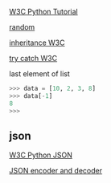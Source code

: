 [W3C Python Tutorial](https://www.w3schools.com/python/)

[random](https://docs.python.org/3/library/random.html)

[inheritance W3C](https://www.w3schools.com/python/python_inheritance.asp)

[try catch W3C](https://www.w3schools.com/python/python_try_except.asp)


last element of list
```python
>>> data = [10, 2, 3, 8]                                                                                                                   
>>> data[-1]
8                                                                                                                                          
>>> 
```

## json

[W3C Python JSON](https://www.w3schools.com/python/python_json.asp)

[ JSON encoder and decoder](https://docs.python.org/3/library/json.html)
